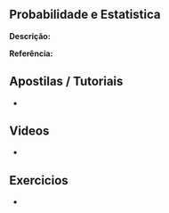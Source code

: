 ## Probabilidade e Estatistica

**Descrição:**

**Referência:** []()

## Apostilas / Tutoriais

- []()

## Videos

- []()

## Exercicios

- []()
